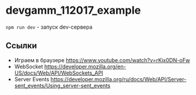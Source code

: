 # devgamm_112017_example

`npm run dev` - запуск dev-сервера

## Ссылки
- Играем в браузере https://www.youtube.com/watch?v=rKjx0DN-oFw
- WebSocket https://developer.mozilla.org/en-US/docs/Web/API/WebSockets_API
- Server Events https://developer.mozilla.org/ru/docs/Web/API/Server-sent_events/Using_server-sent_events
